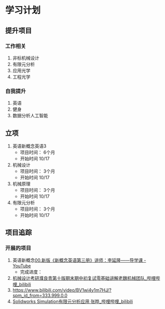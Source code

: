 # 学习计划
## 提升项目
### 工作相关
1. 非标机械设计
2. 有限元分析
3. 应用光学
4. 工程光学
### 自我提升
1. 英语
2. 健身
3. 数据分析人工智能
## 立项
1. 英语新概念英语3
	-	项目时间： 6个月
	-	开始时间 10/17
2. 机械设计
	-	项目时间： 3个月
	-	开始时间 10/17
3. 机械原理
 	-	项目时间： 3个月
	-	开始时间 10/17
4. 有限元分析
	-	项目时间： 3个月
	-	开始时间 10/17
## 项目追踪

### 开展的项目
1. 英语新概念[00.新版《新概念英语第三册》讲师：李延隆——导学课 - YouTube](https://www.youtube.com/watch?v=cf3v2Zyjpm0&list=PLK6q4vrvWZiOxz8hkNkkCep9QAqpg2tcx)
	- 完成进度：
2. [机械设计考研濮良贵第十版期末期中初复试零基础讲解老魏机械团队_哔哩哔哩_bilibili](https://www.bilibili.com/video/BV1wi4y1m7HJ/?spm_id_from=333.999.0.0)
3. https://www.bilibili.com/video/BV1wi4y1m7HJ/?spm_id_from=333.999.0.0
4. [Solidworks Simulation有限元分析应用 张晔_哔哩哔哩_bilibili](https://www.bilibili.com/video/BV125411V7jj/?spm_id_from=333.337.search-card.all.click)
<!--stackedit_data:
eyJoaXN0b3J5IjpbLTIxMjQyMDA0NzMsMjA4MzAyMDMyMywtMT
YxNDY0NDAzNywtNzcwMjE5NjEwLDQ5NzgxODgxMF19
-->